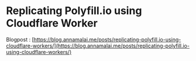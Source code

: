 # Replicating Polyfill.io using Cloudflare Worker

Blogpost : [https://blog.annamalai.me/posts/replicating-polyfill.io-using-cloudflare-workers/](https://blog.annamalai.me/posts/replicating-polyfill.io-using-cloudflare-workers/)
